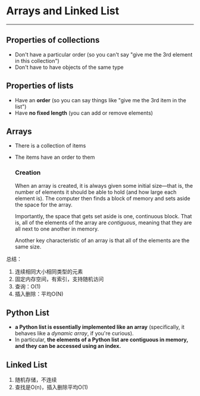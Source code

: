 # Arrays and Linked List

---

## Properties of collections

- Don't have a particular order (so you can't say "give me the 3rd element in this collection")
- Don't have to have objects of the same type

## Properties of lists

- Have an **order** (so you can say things like "give me the 3rd item in the list")
- Have **no fixed length** (you can add or remove elements)

## Arrays

- There is a collection of items

- The items have an order to them

  ### Creation

  When an array is created, it is always given some initial size—that  is, the number of elements it should be able to hold (and how large each  element is). The computer then finds a block of memory and sets aside  the space for the array.

  Importantly, the space that gets set aside is one, continuous block. That is, all of the elements of the array are *contiguous*, meaning that they are all next to one another in memory.

  Another key characteristic of an array is that all of the elements are the same size.

总结：

1. 连续相同大小相同类型的元素
2. 固定内存空间，有索引，支持随机访问
3. 查询：O(1)
4. 插入删除：平均O(N)

## Python List

- **a Python list is essentially implemented like an array** (specifically, it behaves like a *dynamic array*, if you're curious). 
- In particular, **the elements of a Python list are contiguous in memory, and they can be accessed using an index.**

## Linked List

1. 随机存储，不连续
2. 查找是O(n)，插入删除平均O(1)